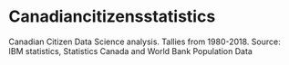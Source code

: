 # Canadiancitizensstatistics
Canadian Citizen Data Science analysis. Tallies from 1980-2018. Source: IBM statistics, Statistics Canada and World Bank Population Data
